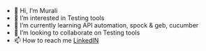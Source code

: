 - 👋 Hi, I’m Murali
- 👀 I’m interested in Testing tools
- 🌱 I’m currently learning API automation, spock & geb, cucumber
- 💞️ I’m looking to collaborate on Testing tools
- 📫 How to reach me [LinkedIN](https://www.linkedin.com/in/murali-r-697520102/)

<!---
rmkrishnann/rmkrishnann is a ✨ special ✨ repository because its `README.md` (this file) appears on your GitHub profile.
You can click the Preview link to take a look at your changes.
--->
